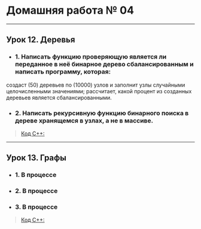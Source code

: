 # Домашняя работа № 04
-------------------------------
## Урок 12. Деревья
- ### 1. Написать функцию проверяющую является ли переданное в неё бинарное дерево сбалансированным и написать программу, которая:
создаст (50) деревьев по (10000) узлов и заполнит узлы случайными целочисленными значениями;
рассчитает, какой процент из созданных деревьев является сбалансированными.

- ### 2. Написать рекурсивную функцию бинарного поиска в дереве хранящемся в узлах, а не в массиве.

> [Код С++:](lesson_12.cpp)
-------------------------------
## Урок 13. Графы
- ### 1. В процессе

- ### 2. В процессе

- ### 3. В процессе

> [Код С++:](lesson_13.cpp)